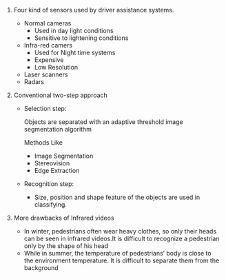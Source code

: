 1. Four kind of sensors used by driver assistance systems.
    * Normal cameras
        * Used in day light conditions
        * Sensitive to lightening conditions
    * Infra-red camers
        * Used for Night time systems
        * Expensive
        * Low Resolution
    * Laser scanners
    * Radars
    
2. Conventional two-step approach 
    * Selection step:
      
      Objects are separated with an adaptive threshold image segmentation algorithm
      
      Methods Like
        * Image Segmentation
        * Stereovision
        * Edge Extraction
    * Recognition step:
        *  Size, position and shape feature of the objects are used in classifying. 
3. More drawbacks of Infrared videos
    * In winter, pedestrians often wear heavy clothes, so only their heads can be seen in infrared videos.It is difficult to recognize a pedestrian only by the shape of his head
    * While in summer, the temperature of pedestrians’ body is close to the environment temperature. It is difficult to separate them from the background
